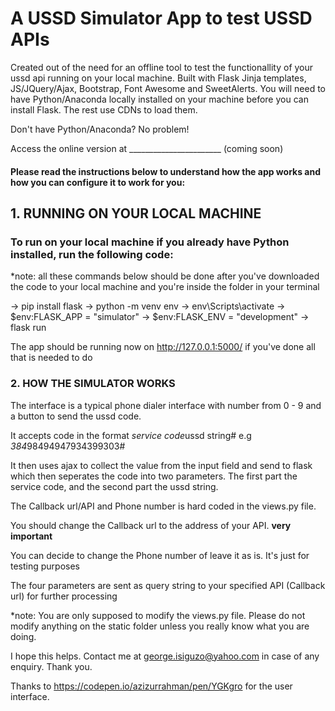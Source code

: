 # A USSD Simulator App to test USSD APIs

Created out of the need for an offline tool to test the functionallity of your ussd api running on your local machine. 
Built with Flask Jinja templates, JS/JQuery/Ajax, Bootstrap, Font Awesome and SweetAlerts. You will need to have Python/Anaconda locally installed on your machine before you can install Flask. The rest use CDNs to load them.

Don't have Python/Anaconda? No problem!

Access the online version at _______________________ (coming soon)

#### Please read the instructions below to understand how the app works and how you can configure it to work for you:

## 1. RUNNING ON YOUR LOCAL MACHINE

### To run on your local machine if you already have Python installed, run the following code:

*note: all these commands below should be done after you've downloaded the code to your local machine and you're inside the folder in your terminal

 -> pip install flask 
 -> python -m venv env
 -> env\Scripts\activate
 -> $env:FLASK_APP = "simulator"
 -> $env:FLASK_ENV = "development"
 -> flask run

 The app should be running now on http://127.0.0.1:5000/ if you've done all that is needed to do

### 2. HOW THE SIMULATOR WORKS

 The interface is a typical phone dialer interface with number from 0 - 9  and a button to send the ussd code.

 It accepts code in the format *service code*ussd string# e.g *384*98494947934399303#

 It then uses ajax to collect the value from the input field and send to flask which then seperates the code into two parameters. The first part the service code, and the second part the ussd string.

 The Callback url/API and Phone number is hard coded in the views.py file. 

 You should change the Callback url to the address of your API. **very important**

 You can decide to change the Phone number of leave it as is. It's just for testing purposes

 The four parameters are sent as query string to your specified API (Callback url) for further processing

 *note: You are only supposed to modify the views.py file. Please do not modify anything on the static folder unless you really know what you are doing.

 I hope this helps. Contact me at george.isiguzo@yahoo.com in case of any enquiry. Thank you.

 Thanks to https://codepen.io/azizurrahman/pen/YGKgro for the user interface.
